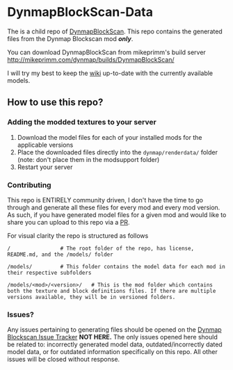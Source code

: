 # DynmapBlockScan-Data
The is a child repo of [DynmapBlockScan](https://github.com/webbukkit/DynmapBlockScan). This repo contains the generated files from the Dynmap Blockscan mod **_only_**.

You can download DynmapBlockScan from mikeprimm's build server http://mikeprimm.com/dynmap/builds/DynmapBlockScan/

I will try my best to keep the [wiki](https://github.com/FedUpWith-Tech/DynmapBlockScan-Data/wiki) up-to-date with the currently available models.

## How to use this repo?

### Adding the modded textures to your server
  1. Download the model files for each of your installed mods for the applicable versions
  2. Place the downloaded files directly into the `dynmap/renderdata/` folder (note: don't place them in the modsupport folder) 
  3. Restart your server

### Contributing
This repo is ENTIRELY community driven, I don't have the time to go through and generate all these files for every mod and every mod version. As such, if you have generated model files for a given mod and would like to share you can upload to this repo via a [PR](https://github.com/FedUpWith-Tech/DynmapBlockScan-Data/pulls).

For visual clarity the repo is structured as follows

```
/                # The root folder of the repo, has license, README.md, and the /models/ folder

/models/         # This folder contains the model data for each mod in their respective subfolders

/models/<mod>/<version>/   # This is the mod folder which contains both the texture and block definitions files. If there are multiple versions available, they will be in versioned folders. 
```

### Issues?
Any issues pertaining to generating files should be opened on the [Dynmap Blockscan Issue Tracker](https://github.com/webbukkit/DynmapBlockScan/issues) **NOT HERE.** The only issues opened here should be related to: incorrectly generated model data, outdated/incorrectly dated model data, or for outdated information specifically on this repo. All other issues will be closed without response.
